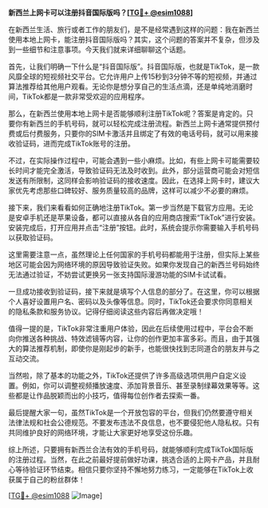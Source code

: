 **新西兰上网卡可以注册抖音国际版吗？[[TG💪+ @esim1088](https://t.me/s/esim1088)]**

在新西兰生活、旅行或者工作的朋友们，是不是经常遇到这样的问题：我在新西兰使用本地上网卡，能注册抖音国际版吗？其实，这个问题的答案并不复杂，但涉及到一些细节和注意事项。今天我们就来详细聊聊这个话题。

首先，让我们明确一下什么是“抖音国际版”。抖音国际版，也就是TikTok，是一款风靡全球的短视频社交平台。它允许用户上传15秒到3分钟不等的短视频，并通过算法推荐给其他用户观看。无论你是想分享自己的生活点滴，还是单纯地消磨时间，TikTok都是一款非常受欢迎的应用程序。

那么，在新西兰使用本地上网卡是否能够顺利注册TikTok呢？答案是肯定的。只要你有新西兰的手机号码，就可以轻松完成注册流程。新西兰上网卡通常提供预付费或后付费服务，只要你的SIM卡激活并且绑定了有效的电话号码，就可以用来接收验证码，进而完成TikTok账号的注册。

不过，在实际操作过程中，可能会遇到一些小麻烦。比如，有些上网卡可能需要较长时间才能完全激活，导致验证码无法及时收到。此外，部分运营商可能会对短信发送有所限制，这同样会影响验证码的接收速度。因此，在选择上网卡时，建议大家优先考虑那些口碑较好、服务质量较高的品牌，这样可以减少不必要的麻烦。

接下来，我们来看看如何正确地注册TikTok。第一步当然是下载官方应用。无论是安卓手机还是苹果设备，都可以直接从各自的应用商店搜索“TikTok”进行安装。安装完成后，打开应用并点击“注册”按钮。此时，系统会提示你需要输入手机号码以获取验证码。

这里需要注意一点，虽然理论上任何国家的手机号码都能用于注册，但实际上某些地区可能会因为网络环境的原因导致验证失败。如果你发现自己的新西兰号码始终无法通过验证，不妨尝试更换另一张支持国际漫游功能的SIM卡试试看。

一旦成功接收到验证码，接下来就是填写个人信息的部分了。在这里，你可以根据个人喜好设置用户名、密码以及头像等信息。同时，TikTok还会要求你同意相关的隐私条款和服务协议。记得仔细阅读这些内容后再做决定哦！

值得一提的是，TikTok非常注重用户体验，因此在后续使用过程中，平台会不断向你推送各种挑战、特效滤镜等内容，让你的创作更加丰富多彩。而且，由于其强大的算法推荐机制，即使你是刚起步的新手，也能很快找到志同道合的朋友并与之互动交流。

当然啦，除了基本的功能之外，TikTok还提供了许多高级选项供用户自定义设置。例如，你可以调整视频播放速度、添加背景音乐、甚至录制绿幕效果等等。这些都是让作品脱颖而出的小技巧，值得每位创作者去探索一番。

最后提醒大家一句，虽然TikTok是一个开放包容的平台，但我们仍然要遵守相关法律法规和社会公德规范。不要发布违法不良信息，也不要侵犯他人隐私权。只有共同维护良好的网络环境，才能让大家更好地享受这份乐趣。

综上所述，只要拥有新西兰合法有效的手机号码，就能够顺利完成TikTok国际版的注册过程。当然，在此之前最好提前做好功课，挑选合适的上网卡产品，并且耐心等待验证环节结束。相信只要你坚持不懈地努力练习，一定能够在TikTok上收获属于自己的粉丝群体！

[[TG💪+ @esim1088](https://t.me/s/esim1088) ![Image](https://i.postimg.cc/4NQfJmqS/Snipaste-2025-05-13-00-14-12.png)]